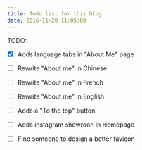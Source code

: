 ```yaml
---
title: Todo list for this blog
date: 2016-11-20 11:05:00
---
```


TODO:

- [x] Adds language tabs in "About Me" page
- [ ] Rewrite "About me" in Chinese
- [ ] Rewrite "About me" in French
- [ ] Rewrite "About me" in English
- [ ] Adds a "To the top" button
- [ ] Adds instagram showroon in Homepage
- [ ] Find someone to design a better favicon

